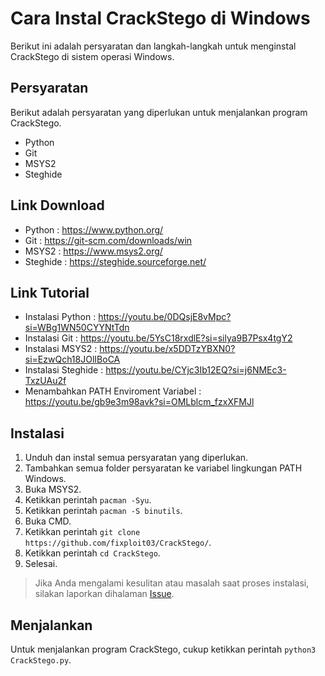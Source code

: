 # Cara Instal CrackStego di Windows 

Berikut ini adalah persyaratan dan langkah-langkah untuk menginstal CrackStego di sistem operasi Windows.

## Persyaratan 

Berikut adalah persyaratan yang diperlukan untuk menjalankan program CrackStego.

- Python
- Git
- MSYS2
- Steghide

## Link Download

- Python : https://www.python.org/
- Git : https://git-scm.com/downloads/win
- MSYS2 : https://www.msys2.org/
- Steghide : https://steghide.sourceforge.net/

## Link Tutorial

- Instalasi Python : https://youtu.be/0DQsjE8vMpc?si=WBg1WN50CYYNtTdn
- Instalasi Git : https://youtu.be/5YsC18rxdlE?si=silya9B7Psx4tgY2
- Instalasi MSYS2 : https://youtu.be/x5DDTzYBXN0?si=EzwQch18JOlIBoCA
- Instalasi Steghide : https://youtu.be/CYjc3Ib12EQ?si=j6NMEc3-TxzUAu2f
- Menambahkan PATH Enviroment Variabel : https://youtu.be/gb9e3m98avk?si=OMLblcm_fzxXFMJl

## Instalasi  

1. Unduh dan instal semua persyaratan yang diperlukan.
2. Tambahkan semua folder persyaratan ke variabel lingkungan PATH Windows.
3. Buka MSYS2.
4. Ketikkan perintah `pacman -Syu`.
5. Ketikkan perintah `pacman -S binutils`.
6. Buka CMD.
7. Ketikkan perintah `git clone https://github.com/fixploit03/CrackStego/`.
8. Ketikkan perintah `cd CrackStego`.
9. Selesai.

> Jika Anda mengalami kesulitan atau masalah saat proses instalasi, silakan laporkan dihalaman [Issue](https://github.com/fixploit03/CrackStego/issues).

## Menjalankan

Untuk menjalankan program CrackStego, cukup ketikkan perintah `python3 CrackStego.py`.
